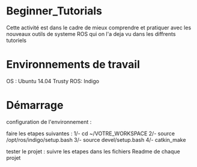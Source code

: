 
Beginner_Tutorials
=====================
Cette activité est dans le cadre de mieux comprendre et pratiquer avec les nouveaux outils de systeme ROS qui on l'a deja vu dans les diffrents tutoriels  

Environnements de travail
=========================
OS : Ubuntu 14.04 Trusty
ROS: Indigo

Démarrage
============
configuration de l'environnement :

faire les etapes suivantes :
  1/- cd ~/VOTRE_WORKSPACE
  2/- source /opt/ros/indigo/setup.bash
  3/- source devel/setup.bash
  4/- catkin_make 
  
tester le projet :
 suivre les etapes dans les fichiers Readme de chaque projet
 

